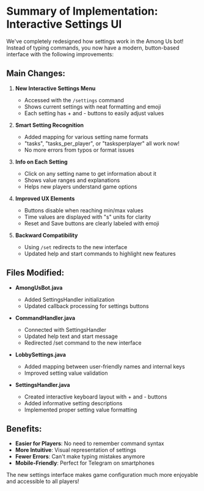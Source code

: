 # Summary of Implementation: Interactive Settings UI

We've completely redesigned how settings work in the Among Us bot! Instead of typing commands, you now have a modern, button-based interface with the following improvements:

## Main Changes:

1. **New Interactive Settings Menu**
   - Accessed with the `/settings` command
   - Shows current settings with neat formatting and emoji
   - Each setting has + and - buttons to easily adjust values

2. **Smart Setting Recognition**
   - Added mapping for various setting name formats
   - "tasks", "tasks_per_player", or "tasksperplayer" all work now!
   - No more errors from typos or format issues

3. **Info on Each Setting**
   - Click on any setting name to get information about it
   - Shows value ranges and explanations
   - Helps new players understand game options

4. **Improved UX Elements**
   - Buttons disable when reaching min/max values
   - Time values are displayed with "s" units for clarity
   - Reset and Save buttons are clearly labeled with emoji

5. **Backward Compatibility**
   - Using `/set` redirects to the new interface
   - Updated help and start commands to highlight new features

## Files Modified:

- **AmongUsBot.java**
  - Added SettingsHandler initialization
  - Updated callback processing for settings buttons

- **CommandHandler.java**
  - Connected with SettingsHandler
  - Updated help text and start message
  - Redirected /set command to the new interface

- **LobbySettings.java**
  - Added mapping between user-friendly names and internal keys
  - Improved setting value validation

- **SettingsHandler.java**
  - Created interactive keyboard layout with + and - buttons
  - Added informative setting descriptions
  - Implemented proper setting value formatting

## Benefits:

- **Easier for Players**: No need to remember command syntax
- **More Intuitive**: Visual representation of settings
- **Fewer Errors**: Can't make typing mistakes anymore
- **Mobile-Friendly**: Perfect for Telegram on smartphones

The new settings interface makes game configuration much more enjoyable and accessible to all players! 